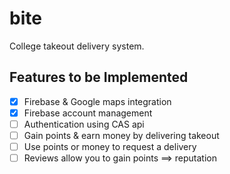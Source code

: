 # bite

College takeout delivery system.

## Features to be Implemented

- [x] Firebase & Google maps integration
- [x] Firebase account management
- [ ] Authentication using CAS api
- [ ] Gain points & earn money by delivering takeout
- [ ] Use points or money to request a delivery
- [ ] Reviews allow you to gain points ==> reputation
